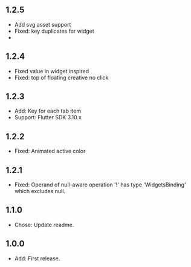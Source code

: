 ## 1.2.5
* Add svg asset support
* Fixed: key duplicates for widget
* 
## 1.2.4
* Fixed value in widget inspired
* Fixed: top of floating creative no click

## 1.2.3
* Add: Key for each tab item
* Support: Flutter SDK 3.10.x

## 1.2.2
* Fixed: Animated active color

## 1.2.1
* Fixed: Operand of null-aware operation '!' has type 'WidgetsBinding' which excludes null.

## 1.1.0

* Chose: Update readme.

## 1.0.0

* Add: First release.
